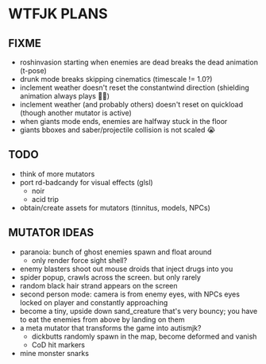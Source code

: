 # WTFJK PLANS

## FIXME

- roshinvasion starting when enemies are dead breaks the dead animation (t-pose)
- drunk mode breaks skipping cinematics (timescale != 1.0?)
- inclement weather doesn't reset the constantwind direction (shielding animation always plays 😮‍💨)
- inclement weather (and probably others) doesn't reset on quickload (though another mutator is active)
- when giants mode ends, enemies are halfway stuck in the floor
- giants bboxes and saber/projectile collision is not scaled 😭

## TODO

- think of more mutators
- port rd-badcandy for visual effects (glsl)
  - noir
  - acid trip
- obtain/create assets for mutators (tinnitus, models, NPCs)

## MUTATOR IDEAS

- paranoia: bunch of ghost enemies spawn and float around
  - only render force sight shell?
- enemy blasters shoot out mouse droids that inject drugs into you
- spider popup, crawls across the screen. but only rarely
- random black hair strand appears on the screen
- second person mode: camera is from enemy eyes, with NPCs eyes locked on player and constantly approaching
- become a tiny, upside down sand_creature that's very bouncy; you have to eat the enemies from above by landing on them
- a meta mutator that transforms the game into autismjk?
  - dickbutts randomly spawn in the map, become deformed and vanish
  - CoD hit markers
- mine monster snarks
